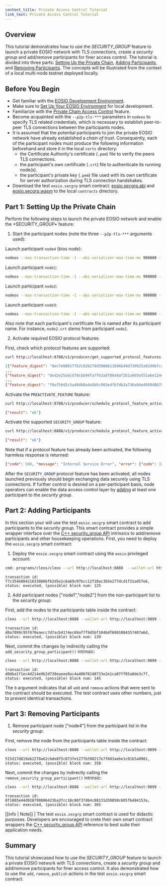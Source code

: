 ```yaml
---
content_title: Private Access Control Tutorial
link_text: Private Access Control Tutorial
---
```


## Overview

This tutorial demonstrates how to use the *SECURITY_GROUP* feature to launch a private EOSIO network with TLS connections, create a *security group* and add/remove participants for finer access control. The tutorial is divided into three parts: [Setting Up the Private Chain](#part-1-setting-up-the-private-chain), [Adding Participants](#part-2-adding-participants), and [Removing Participants](#part-3-removing-participants). The concepts will be illustrated from the context of a local multi-node testnet deployed locally.

## Before You Begin

* Get familiar with the [EOSIO Development Environment](../../01_nodeos/02_usage/03_development-environment/index.md).
* Make sure to [Set Up Your EOSIO Environment](https://developers.eos.io/welcome/latest/getting-started-guide/local-development-environment) for local development.
* Familiarize with the [Private Chain Access Control](index.md) feature.
* Become acquainted with the `--p2p-tls-***` parameters in `nodeos` to specify TLS related credentials, which is necessary to establish peer-to-peer TLS connections between the participants nodes.
* It is assumed that the potential participants to join the private EOSIO network have already established a *chain of trust*. Consequently, each of the participant nodes must produce the following information beforehand and store it in the local `certs` directory:
  - the Certificate Authority's certificate (`.pem`) file to verify the peers TLS connections.
  - the participant's own certificate (`.crt`) file to authenticate its running node(s).
  - the participant's private key (`.pem`) file used with its own certificate for server authorization during TLS connection handshakes.
* Download the test `eosio.secgrp` smart contract: [eosio.secgrp.abi](https://github.com/EOSIO/eos/blob/develop/unittests/test-contracts/security_group_test/eosio.secgrp.abi) and [eosio.secgrp.wasm](https://github.com/EOSIO/eos/blob/develop/unittests/test-contracts/security_group_test/eosio.secgrp.wasm) to the local `contracts` directory.

## Part 1: Setting Up the Private Chain

Perform the following steps to launch the private EOSIO network and enable the *SECURITY_GROUP• feature:

1. Start the participant nodes (note the three `--p2p-tls-***` arguments used):

Launch participant `node4` (bios node):
```sh
nodeos --max-transaction-time -1 --abi-serializer-max-time-ms 990000 --filter-on * --p2p-max-nodes-per-host 3 --contracts-console --plugin eosio::producer_api_plugin --http-max-response-time-ms 990000 --p2p-tls-own-certificate-file certs/node4.crt --p2p-tls-private-key-file certs/node4_key.pem --p2p-tls-security-group-ca-file certs/CA_cert.pem --config-dir config/node_bios --data-dir data/node_bios --genesis-json etc/eosio/node_bios/genesis.json --genesis-timestamp 2021-04-30T18:13:24.078
```

Launch participant `node1`:
```sh
nodeos --max-transaction-time -1 --abi-serializer-max-time-ms 990000 --filter-on * --p2p-max-nodes-per-host 3 --contracts-console --plugin eosio::producer_api_plugin --http-max-response-time-ms 990000 --p2p-tls-own-certificate-file certs/node1.crt --p2p-tls-private-key-file certs/node1_key.pem --p2p-tls-security-group-ca-file certs/CA_cert.pem --config-dir config/node_00 --data-dir data/node_00 --genesis-json etc/eosio/node_00/genesis.json --genesis-timestamp 2021-04-30T18:13:24.078
```

Launch participant `node2`:
```sh
nodeos --max-transaction-time -1 --abi-serializer-max-time-ms 990000 --filter-on * --p2p-max-nodes-per-host 3 --contracts-console --plugin eosio::producer_api_plugin --http-max-response-time-ms 990000 --p2p-tls-own-certificate-file certs/node2.crt --p2p-tls-private-key-file certs/node2_key.pem --p2p-tls-security-group-ca-file certs/CA_cert.pem --config-dir config/node_01 --data-dir data/node_01 --genesis-json etc/eosio/node_01/genesis.json --genesis-timestamp 2021-04-30T18:13:24.078
```

Launch participant `node3`:
```sh
nodeos --max-transaction-time -1 --abi-serializer-max-time-ms 990000 --filter-on * --p2p-max-nodes-per-host 3 --contracts-console --plugin eosio::producer_api_plugin --http-max-response-time-ms 990000 --p2p-tls-own-certificate-file certs/node3.crt --p2p-tls-private-key-file certs/node3_key.pem --p2p-tls-security-group-ca-file certs/CA_cert.pem --config-dir config/node_02 --data-dir data/node_02 --genesis-json etc/eosio/node_02/genesis.json --genesis-timestamp 2021-04-30T18:13:24.078
```

Also note that each participant's certificate file is named after its participant name. For instance, `node2.crt` stems from participant `node2`.

2. Activate required EOSIO protocol features:

First, check which protocol features are supported:
```sh
curl http://localhost:8788/v1/producer/get_supported_protocol_features -d '{"exclude_disabled": false, "exclude_unactivatable": false}' -X POST -H "Content-Type: application/json"
```
```json
[{"feature_digest": "0ec7e080177b2c02b278d5088611686b49d739925a92d9bfcacd7fc6b74053bd", "subjective_restrictions": {"enabled": true, "preactivation_required": false, "earliest_allowed_activation_time": "1970-01-01T00:00:00.000"}, "description_digest": "64fe7df32e9b86be2b296b3f81dfd527f84e82b98e363bc97e40bc7a83733310", "dependencies": [], "protocol_feature_type": "builtin", "specification": [{"name": "builtin_feature_codename", "value": "PREACTIVATE_FEATURE"}]},
...
{"feature_digest": "ded2e25adcd78cbb94fa7f63a8f80a9af2b1a905e551a6e124e7d7829da1ea02", "subjective_restrictions": {"enabled": true, "preactivation_required": true, "earliest_allowed_activation_time": "1970-01-01T00:00:00.000"}, "description_digest": "72ec6337e369cbb33ef7716d3267db9d5678fe54555c25ca4c9f5b9dfb7739f3", "dependencies": [], "protocol_feature_type": "builtin", "specification": [{"name": "builtin_feature_codename", "value": "SECURITY_GROUP"}]},
...
{"feature_digest": "f0af56d2c5a48d60a4a5b5c903edfb7db3a736a94ed589d0b797df33ff9d3e1d", "subjective_restrictions": {"enabled": true, "preactivation_required": true, "earliest_allowed_activation_time": "1970-01-01T00:00:00.000"}, "description_digest": "1eab748b95a2e6f4d7cb42065bdee5566af8efddf01a55a0a8d831b823f8828a", "dependencies": [], "protocol_feature_type": "builtin", "specification": [{"name": "builtin_feature_codename", "value": "GET_SENDER"}]}]
```

Activate the `PREACTIVATE_FEATURE` feature:
```sh
curl http://localhost:8788/v1/producer/schedule_protocol_feature_activations -d '{"protocol_features_to_activate": ["0ec7e080177b2c02b278d5088611686b49d739925a92d9bfcacd7fc6b74053bd"]}' -X POST -H "Content-Type: application/json"
```
```json
{"result": "ok"}
```

Activate the supported `SECURITY_GROUP` feature:
```sh
curl http://localhost:8888/v1/producer/schedule_protocol_feature_activations -d '{"protocol_features_to_activate": ["ded2e25adcd78cbb94fa7f63a8f80a9af2b1a905e551a6e124e7d7829da1ea02"]}' -X POST -H "Content-Type: application/json"
```
```json
{"result": "ok"}
```

Note that if a protocol feature has already been activated, the following harmless response is returned:
```json
{"code": 500, "message": "Internal Service Error", "error": {"code": 3250000, "name": "protocol_feature_exception", "what": "Protocol feature exception", "details": [{"message": "protocol feature with digest '<hex-value>' has already been activated", "file": "controller.cpp", "line_number": 1650, "method": "check_protocol_features"}]}}
```

After the `SECURITY_GROUP` protocol feature has been activated, all nodes launched previously should begin exchanging data securely using TLS connections. If further control is desired on a per-participant basis, node operators can enable the data access control layer by [adding](#part-2-adding-participants) at least one participant to the *security group*.

## Part 2: Adding Participants

In this section your will use the test `eosio.secgrp` smart contract to add participants to the *security group*. This smart contract provides a simple wrapper interface over the [C++ security_group API](index.md#c++-security_group-api) intrinsics to add/remove participants and other housekeeping operations. First, you need to deploy the `eosio.secgrp` smart contract:

1. Deploy the `eosio.secgrp` smart contract using the `eosio` privileged account:

```sh
cmd: programs/cleos/cleos --url http://localhost:8888  --wallet-url http://localhost:9899 --no-auto-keosd -v set contract -j  eosio contracts/ eosio.secgrp.wasm eosio.secgrp.abi
```
```console
transaction id: f7c354b80421633086bfb2d5e1c6a69c97bcc12f10ac3b5e277dcd1f21ad5fe6, status: executed, (possible) block num: 125 
```

2. Add participant nodes ["node1","node2"] from the non-participant list to the *security group*:

First, add the nodes to the participants table inside the contract:
```sh
cleos --url http://localhost:8888 --wallet-url http://localhost:9899 --no-auto-keosd push action -j eosio add '[["node1","node2"]]' --permission eosio@active
```
```console
transaction id: d0a7099c95f870eaecc7d7acb4174ec69af7f9d5bf104bdf6801084357407a6d, status: executed, (possible) block num: 139 
```

Next, commit the changes by indirectly calling the `add_security_group_participant()` intrinsic:
```sh
cleos --url http://localhost:8888 --wallet-url http://localhost:9899 --no-auto-keosd push action -j eosio publish '[0]' --permission eosio@active
```
```console
transaction id: d0dba1f1ec4d214e9b2d738eaeee8ac4a406f8240733e2e1ca07ff05a8de3c7f, status: executed, (possible) block num: 145 
```

The `0` argument indicates that all `add` and `remove` actions that were sent to the contract should be executed. The test contract uses other numbers, just to prevent identical transactions.

## Part 3: Removing Participants

1. Remove participant node ["node4"] from the participant list in the *security group*:

First, remove the node from the participants table inside the contract:
```sh
cleos --url http://localhost:8888 --wallet-url http://localhost:9899 --no-auto-keosd push action -j eosio remove '[["node4"]]' --permission eosio@active
```
```console
515d17d819ab2278a62cbde8f5c073fe1277b398217e7f603aebe1c01b5a0981, status: executed, (possible) block num: 358 
```

Next, commit the changes by indirectly calling the `remove_security_group_participant()` intrinsic:
```sh
cleos --url http://localhost:8888 --wallet-url http://localhost:9899 --no-auto-keosd push action -j eosio publish '[0]' --permission eosio@active
```
```console
transaction id: 0f1803e44d920790886423ba3fcc18c80f37d64c08131d30850c605fb484153a, status: executed, (possible) block num: 365 
```

[[info | Note]]
| The test `eosio.secgrp` smart contract is used for didactic purposes. Developers are encouraged to crete their own smart contract wrappers the [C++ security_group API](index.md#c++-security_group-api) reference to best suite their application needs.

## Summary

This tutorial showcased how to use the *SECURITY_GROUP* feature to launch a private EOSIO network with TLS connections, create a *security group* and add/remove participants for finer access control. It also demonstrated how to use the `add`, `remove`, `publish` actions in the test `eosio.secgrp` smart contract.
